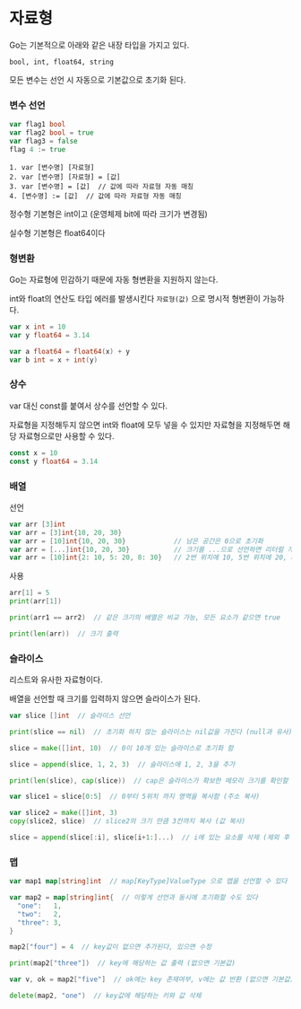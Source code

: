 # 자료형
Go는 기본적으로 아래와 같은 내장 타입을 가지고 있다.
```
bool, int, float64, string
```

모든 변수는 선언 시 자동으로 기본값으로 초기화 된다.

### 변수 선언
```go
var flag1 bool
var flag2 bool = true
var flag3 = false
flag 4 := true
```
```
1. var [변수명] [자료형]
2. var [변수명] [자료형] = [값]
3. var [변수명] = [값]  // 값에 따라 자료형 자동 매칭
4. [변수명] := [값]  // 값에 따라 자료형 자동 매칭
```
정수형 기본형은 int이고 (운영체제 bit에 따라 크기가 변경됨)

실수형 기본형은 float64이다


### 형변환
Go는 자료형에 민감하기 때문에 자동 형변환을 지원하지 않는다.

int와 float의 연산도 타입 에러를 발생시킨다 `자료형(값)` 으로 명시적 형변환이 가능하다.

```go
var x int = 10
var y float64 = 3.14

var a float64 = float64(x) + y
var b int = x + int(y)
```

### 상수
var 대신 const를 붙여서 상수를 선언할 수 있다.

자료형을 지정해두지 않으면 int와 float에 모두 넣을 수 있지만 자료형을 지정해두면 해당 자료형으로만 사용할 수 있다.
```go
const x = 10
const y float64 = 3.14
```

### 배열
선언
```go
var arr [3]int
var arr = [3]int{10, 20, 30}
var arr = [10]int{10, 20, 30}            // 남은 공간은 0으로 초기화
var arr = [...]int{10, 20, 30}           // 크기를 ...으로 선언하면 리터럴 개수에 따라 자동으로 3칸이 됨
var arr = [10]int{2: 10, 5: 20, 8: 30}   // 2번 위치에 10, 5번 위치에 20, 8번 위치에 30으로 초기화
```

사용
```go
arr[1] = 5
print(arr[1])

print(arr1 == arr2)  // 같은 크기의 배열은 비교 가능, 모든 요소가 같으면 true

print(len(arr))  // 크기 출력
```

### 슬라이스
리스트와 유사한 자료형이다.

배열을 선언할 때 크기를 입력하지 않으면 슬라이스가 된다.
```go
var slice []int  // 슬라이스 선언

print(slice == nil)  // 초기화 하지 않는 슬라이스는 nil값을 가진다 (null과 유사), 또한 슬라이스 끼리 비교는 불가능하다

slice = make([]int, 10)  // 0이 10개 있는 슬라이스로 초기화 함

slice = append(slice, 1, 2, 3)  // 슬라이스에 1, 2, 3을 추가

print(len(slice), cap(slice))  // cap은 슬라이스가 확보한 메모리 크기를 확인할 수 있다

var slice1 = slice[0:5]  // 0부터 5위치 까지 영역을 복사함 (주소 복사)

var slice2 = make([]int, 3)
copy(slice2, slice)  // slice2의 크기 만큼 3칸까지 복사 (값 복사)

slice = append(slice[:i], slice[i+1:]...)  // i에 있는 요소를 삭제 (제외 후 재구성)
```

### 맵
```go
var map1 map[string]int  // map[KeyType]ValueType 으로 맵을 선언할 수 있다 (nil값을 가진다)

var map2 = map[string]int{  // 이렇게 선언과 동시에 초기화할 수도 있다
  "one":   1,
  "two":   2,
  "three": 3,
}

map2["four"] = 4  // key값이 없으면 추가된다, 있으면 수정

print(map2["three"])  // key에 해당하는 값 출력 (없으면 기본값)

var v, ok = map2["five"]  // ok에는 key 존재여부, v에는 값 반환 (없으면 기본값)

delete(map2, "one")  // key값에 해당하는 키와 값 삭제
```
